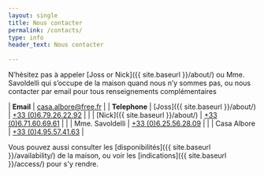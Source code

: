 ```yaml
---
layout: single
title: Nous contacter
permalink: /contacts/
type: info
header_text: Nous contacter
  
---
```


N’hésitez pas à appeler [Joss or Nick]({{ site.baseurl }}/about/) ou Mme. Savoldelli qui s’occupe de la maison quand nous n’y sommes pas, ou nous contacter par email pour tous renseignements complémentaires

| **Email** | [casa.albore@free.fr](mailto:casa.albore@free.fr) |
| **Telephone**    |  [Joss]({{ site.baseurl }}/about/)   | [+33 (0)6.79.26.22.92](tel:+33679262292) |
|                             |  [Nick]({{ site.baseurl }}/about/)  | [+33 (0)6.71.60.69.61](tel:+33671606961) |
|                             |  Mme. Savoldelli  |  [+33 (0)6.25.56.28.09](tel:+33625562809) |
|                             | Casa Albore |  [+33 (0)4.95.57.41.63](tel:+33495574163) |

Vous pouvez aussi consulter les [disponibilités]({{ site.baseurl }}/availability/) de la maison, ou voir les 
[indications]({{ site.baseurl }}/access/) pour s'y rendre.

